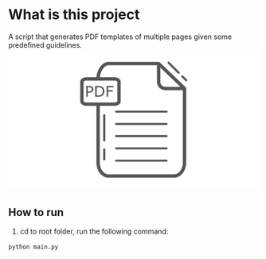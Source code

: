 # What is this project
A script that generates PDF templates of multiple pages given some predefined guidelines.
![PDF Template](3.png)
## How to run
1. cd to root folder, run the following command:
```
python main.py
```